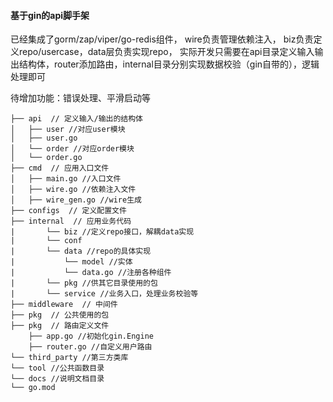#### 基于gin的api脚手架
已经集成了gorm/zap/viper/go-redis组件，
wire负责管理依赖注入，
biz负责定义repo/usercase，data层负责实现repo，
实际开发只需要在api目录定义输入输出结构体，router添加路由，internal目录分别实现数据校验（gin自带的），逻辑处理即可

待增加功能：错误处理、平滑启动等
```
├── api  // 定义输入/输出的结构体
│   ├── user //对应user模块
│   ├── user.go
│   └── order //对应order模块
│   └── order.go
├── cmd  // 应用入口文件
│   ├── main.go //入口文件
│   ├── wire.go //依赖注入文件
│   ├── wire_gen.go //wire生成
├── configs  // 定义配置文件
├── internal  // 应用业务代码
|       └── biz //定义repo接口，解耦data实现
|       └── conf 
|       └── data //repo的具体实现
|           └── model //实体
|           └── data.go //注册各种组件
|       └── pkg //供其它目录使用的包
|       └── service //业务入口，处理业务校验等
├── middleware  // 中间件
├── pkg  // 公共使用的包
├── pkg  // 路由定义文件
    ├── app.go //初始化gin.Engine
    ├── router.go //自定义用户路由
└── third_party //第三方类库
└── tool //公共函数目录
└── docs //说明文档目录
└── go.mod
```